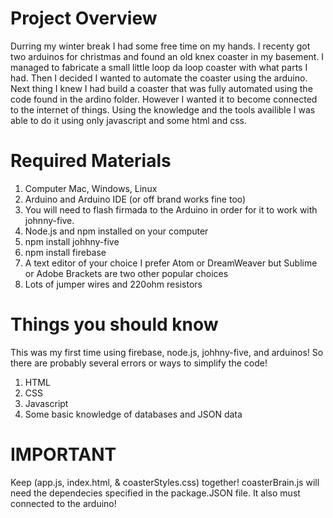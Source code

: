 # Project Overview
Durring my winter break I had some free time on my hands. I recenty got two arduinos for christmas and found an old knex coaster in my basement. I managed to fabricate a small little loop da loop coaster with what parts I had. Then I decided I wanted to automate the coaster using the arduino. Next thing I knew I had build a coaster that was fully automated using the code found in the ardino folder. However I wanted it to become connected to the internet of things. Using the knowledge and the tools availible I was able to do it using only javascript and some html and css.



# Required Materials
1. Computer Mac, Windows, Linux
2. Arduino and Arduino IDE (or off brand works fine too)
3. You will need to flash firmada to the Arduino in order for it to work with johnny-five.
4. Node.js and npm installed on your computer
5. npm install johhny-five 
6. npm install firebase
7. A text editor of your choice I prefer Atom or DreamWeaver but Sublime or Adobe Brackets are two other popular choices
8. Lots of jumper wires and 220ohm resistors

# Things you should know
This was my first time using firebase, node.js, johhny-five, and arduinos! So there are probably several errors or ways to simplify the code!
1. HTML
2. CSS
3. Javascript
4. Some basic knowledge of databases and JSON data

# IMPORTANT
Keep (app.js, index.html, & coasterStyles.css) together!
coasterBrain.js will need the dependecies specified in the package.JSON file. It also must connected to the arduino!

